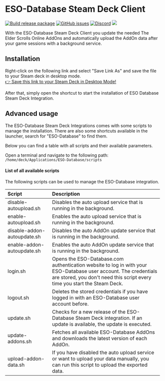 # ESO-Database Steam Deck Client
[![Build release package](https://github.com/ESO-Database/Steam-Deck-Client/actions/workflows/release.yml/badge.svg?branch=master)](https://github.com/ESO-Database/Steam-Deck-Client/actions/workflows/release.yml)
[![GitHub issues](https://img.shields.io/github/issues/ESO-Database/Steam-Deck-Client?logo=github)](https://github.com/ESO-Database/Steam-Deck-Client/issues)
[![Discord](https://img.shields.io/discord/683990734831091723?logo=discord)](https://discord.gg/WTv3a8bHEB)
<img src="https://static.eso-database.com/github/steam-deck/steam-deck-eso.png?1">

With the ESO-Database Steam Deck Client you update the needed The Elder Scrolls Online AddOns and automatically upload the AddOn data after your game sessions with a background service.

## Installation
Right-click on the following link and select "Save Link As" and save the file to your Steam deck in desktop mode.  
<a href="https://raw.githubusercontent.com/ESO-Database/Steam-Deck-Client/master/Install-ESO-Database.desktop">👉 Save this link to your Steam Deck in Desktop Mode!</a>  

After that, simply open the shortcut to start the installation of ESO Database Steam Deck Integration.

## Advanced usage
The ESO-Database Steam Deck Integrations comes with some scripts to manage the installation. There are also some shortcuts available in the launcher, search for "ESO-Database" to find them.  
  
Below you can find a table with all scripts and their available parameters.  
  
Open a terminal and navigate to the following path:
`/home/deck/Applications/ESO-Database/scripts`
  
#### List of all available scripts
The following scripts can be used to manage the ESO-Database integration.

| Script                       | Description                                                                                                                                                                                   |
|:-----------------------------|:----------------------------------------------------------------------------------------------------------------------------------------------------------------------------------------------|
| disable-autoupload.sh        | Disables the auto upload service that is running in the background.                                                                                                                           |
| enable-autoupload.sh         | Enables the auto upload service that is running in the background.                                                                                                                            |
| disable-addon-autoupdate.sh  | Disables the auto AddOn update service that is running in the background.                                                                                                                     |
| enable-addon-autoupdate.sh   | Enables the auto AddOn update service that is running in the background.                                                                                                                      |
| login.sh                     | Opens the ESO-Database.com authentication website to log in with your ESO-Database user account. The credentials are stored, you don't need this script every time you start the Steam Deck.  |
| logout.sh                    | Deletes the stored credentials if you have logged in with an ESO-Database user account before.                                                                                                |
| update.sh                    | Checks for a new release of the ESO-Database Steam Deck integration. If an update is available, the update is executed.                                                                       |
| update-addons.sh             | Fetches all available ESO-Database AddOns and downloads the latest version of each AddOn.                                                                                                     |
| upload-addon-data.sh         | If you have disabled the auto upload service or want to upload your data manually, you can run this script to upload the exported data.                                                       |

